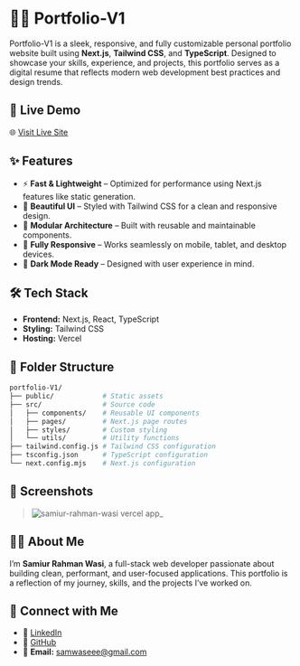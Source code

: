 # 🧑‍💻 Portfolio-V1

Portfolio-V1 is a sleek, responsive, and fully customizable personal portfolio website built using **Next.js**, **Tailwind CSS**, and **TypeScript**. Designed to showcase your skills, experience, and projects, this portfolio serves as a digital resume that reflects modern web development best practices and design trends.

## 🚀 Live Demo

🌐 [Visit Live Site](https://samiur-rahman-wasi.vercel.app)

## ✨ Features

- ⚡ **Fast & Lightweight** – Optimized for performance using Next.js features like static generation.
- 🎨 **Beautiful UI** – Styled with Tailwind CSS for a clean and responsive design.
- 🧱 **Modular Architecture** – Built with reusable and maintainable components.
- 📱 **Fully Responsive** – Works seamlessly on mobile, tablet, and desktop devices.
- 🌙 **Dark Mode Ready** – Designed with user experience in mind.

## 🛠️ Tech Stack

- **Frontend:** Next.js, React, TypeScript
- **Styling:** Tailwind CSS
- **Hosting:** Vercel

## 📁 Folder Structure

```bash
portfolio-V1/
├── public/            # Static assets
├── src/               # Source code
│   ├── components/    # Reusable UI components
│   ├── pages/         # Next.js page routes
│   ├── styles/        # Custom styling
│   └── utils/         # Utility functions
├── tailwind.config.js # Tailwind CSS configuration
├── tsconfig.json      # TypeScript configuration
└── next.config.mjs    # Next.js configuration
```

## 📸 Screenshots

> ![samiur-rahman-wasi vercel app_](https://github.com/user-attachments/assets/1d1f6db0-a12a-4092-ba73-5d0bd9bc8894)


## 🧑‍💼 About Me

I’m **Samiur Rahman Wasi**, a full-stack web developer passionate about building clean, performant, and user-focused applications. This portfolio is a reflection of my journey, skills, and the projects I’ve worked on.

## 🤝 Connect with Me

- 💼 [LinkedIn](https://www.linkedin.com/in/samiur-rahman-wasi)
- 📂 [GitHub](https://github.com/samwaseee)
- 📧 **Email:** samwaseee@gmail.com

